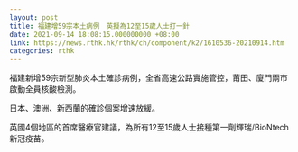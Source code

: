 ```yaml
---
layout: post
title: 福建增59宗本土病例　英擬為12至15歲人士打一針
date: 2021-09-14 18:08:15.000000000 +08:00
link: https://news.rthk.hk/rthk/ch/component/k2/1610536-20210914.htm
categories: rthk
---
```


福建新增59宗新型肺炎本土確診病例，全省高速公路實施管控，莆田、廈門兩市啟動全員核酸檢測。

日本、澳洲、新西蘭的確診個案增速放緩。

英國4個地區的首席醫療官建議，為所有12至15歲人士接種第一劑輝瑞/BioNtech新冠疫苗。
